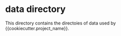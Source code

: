 # data directory

This directory contains the directoies of data used by {{cookiecutter.project_name}}.

